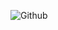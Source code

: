 ![Github](https://user-images.githubusercontent.com/31785433/94046653-5b383f00-fda7-11ea-9ff4-79abe9085ec3.PNG)
